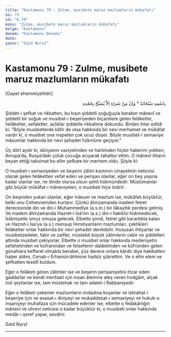 ```yaml
---
title: "Kastamonu 79 : Zulme, musibete maruz mazlumların mükafatı"
no: 79
id: "K-79"
konu: "Zulme, musibete maruz mazlumların mükafatı"
bolge: "Kastamonu"
donem: "Kastamonu Dönemi"
date: 
yazar: "Said Nursî"
---
```


# Kastamonu 79 : Zulme, musibete maruz mazlumların mükafatı

<p class="takdim">[Gayet ehemmiyetlidir]</p>

<p class="arabic" dir="rtl" title="Meal: “Subhân Allah’ın adıyla” * “Hiçbir şey yoktur ki O'nu hamd ile tesbih etmesin” [İsrâ 17:44]">بِاسْمِهِ سُبْحَانَهُ * وَاِنْ مِنْ شَىْءٍ اِلاَّ يُسَبِّحُ بِحَمْدِهِ</p>

Şiddet-i şefkat ve rikkatten, bu kışın şiddetli soğuğuyla beraber mânevî ve şiddetli bir soğuk ve musibet-i beşeriyeden biçarelere gelen felâketler, helâketler, sefaletler, açlıklar şiddetle rikkatime dokundu. Birden ihtar edildi ki: "Böyle musibetlerde kâfir de olsa hakkında bir nevi merhamet ve mükâfat vardır ki, o musibet ona nispeten çok ucuz düşer. Böyle musibet-i semaviye mâsumlar hakkında bir nevi şehadet hükmüne geçiyor."

Üç dört aydır ki, dünyanın vaziyetinden ve harbinden hiçbir haberim yokken, Avrupa’da, Rusya’daki çoluk çocuğa acıyarak tahattur ettim. O mânevî ihtarın beyan ettiği taksimat bu elîm şefkate bir merhem oldu. Şöyle ki:

O musibet-i semaviyeden ve beşerin zâlim kısmının cinayetinin neticesi olarak gelen felâketten vefat eden ve perişan olanlar, eğer on beş yaşına kadar olanlar ise, ne dinde olursa olsun şehit hükmündedir. Müslümanlar gibi büyük mükâfat-ı mâneviyeleri, o musibeti hiçe indirir.

On beşinden yukarı olanlar, eğer mâsum ve mazlum ise, mükâfatı büyüktür, belki onu Cehennemden kurtarır. Çünkü âhirzamanda madem fetret derecesinde din ve din-i Muhammedîye (a.s.m.) bir lâkaytlık perdesi gelmiş. Ve madem âhirzamanda Hazret-i İsâ’nın (a.s.) din-i hakikîsi hükmedecek, İslâmiyetle omuz omuza gelecek. Elbette şimdi, fetret gibi karanlıkta kalan ve Hazret-i İsa’ya (a.s.) mensup Hıristiyanların mazlumları, çektikleri felâketler onlar hakkında bir nevi şehadet denilebilir. Hususan ihtiyarlar ve musibetzedeler, fakir ve zaifler, müstebit büyük zâlimlerin cebir ve şiddetleri altında musibet çekiyorlar. Elbette o musibet onlar hakkında medeniyetin sefahetinden ve küfranından ve felsefenin dalâletinden ve küfründen gelen günahlara keffaret olmakla beraber, yüz derece onlara kârdır diye hakikatten haber aldım, Cenab-ı Erhamürrâhîmine hadsiz şükrettim. Ve o elîm elem ve şefkatten tesellî buldum.

Eğer o felâketi gören zâlimler ise ve beşerin perişaniyetini ihzar eden gaddarlar ve kendi menfaati için insan âlemine ateş veren hodgâm, alçak insî şeytanlar ise, tam müstehak ve tam adalet-i Rabbaniyedir.

Eğer o felâketi çekenler mazlumların imdadına koşanlar ve istirahat-i beşeriye için ve esasat-ı diniyeyi ve mukaddesat-ı semaviyeyi ve hukuk-u insaniyeyi muhafaza için mücadele edenler ise, elbette o fedakârlığın mânevî ve uhrevî neticesi o kadar büyüktür ki, o musibeti onlar hakkında medâr-ı şeref yapar, sevdirir.

*Said Nursî*

***
